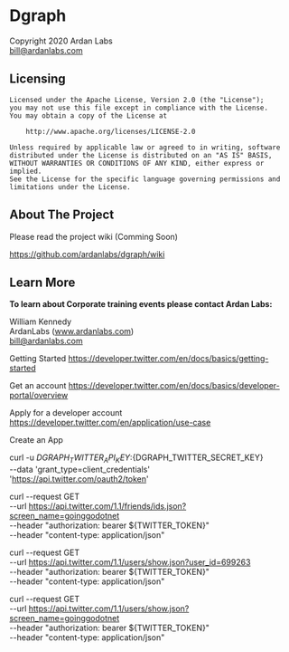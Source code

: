 # Dgraph

Copyright 2020 Ardan Labs  
bill@ardanlabs.com

## Licensing

```
Licensed under the Apache License, Version 2.0 (the "License");
you may not use this file except in compliance with the License.
You may obtain a copy of the License at

    http://www.apache.org/licenses/LICENSE-2.0

Unless required by applicable law or agreed to in writing, software
distributed under the License is distributed on an "AS IS" BASIS,
WITHOUT WARRANTIES OR CONDITIONS OF ANY KIND, either express or implied.
See the License for the specific language governing permissions and
limitations under the License.
```

## About The Project

Please read the project wiki (Comming Soon)

https://github.com/ardanlabs/dgraph/wiki

## Learn More

**To learn about Corporate training events please contact Ardan Labs:**

William Kennedy  
ArdanLabs (www.ardanlabs.com)  
bill@ardanlabs.com  


Getting Started
https://developer.twitter.com/en/docs/basics/getting-started

Get an account
https://developer.twitter.com/en/docs/basics/developer-portal/overview

Apply for a developer account
https://developer.twitter.com/en/application/use-case

Create an App

curl -u ${DGRAPH_TWITTER_API_KEY}:${DGRAPH_TWITTER_SECRET_KEY} \
  --data 'grant_type=client_credentials' \
  'https://api.twitter.com/oauth2/token'

curl --request GET \
  --url https://api.twitter.com/1.1/friends/ids.json?screen_name=goinggodotnet \
  --header "authorization: bearer ${TWITTER_TOKEN}" \
  --header "content-type: application/json"

curl --request GET \
  --url https://api.twitter.com/1.1/users/show.json?user_id=699263 \
  --header "authorization: bearer ${TWITTER_TOKEN}" \
  --header "content-type: application/json"

  curl --request GET \
  --url https://api.twitter.com/1.1/users/show.json?screen_name=goinggodotnet \
  --header "authorization: bearer ${TWITTER_TOKEN}" \
  --header "content-type: application/json"